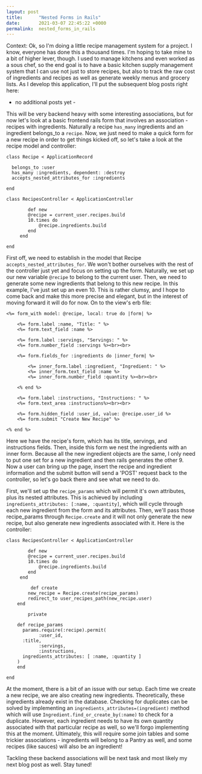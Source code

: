 ```yaml
---
layout: post
title:      "Nested Forms in Rails"
date:       2021-03-07 22:45:22 +0000
permalink:  nested_forms_in_rails
---
```



Context: 
Ok, so I'm doing a little recipe management system for a project. I know, everyone has done this a thousand times. I'm hoping to take mine to a bit of higher lever, though. I used to manage kitchens and even worked as a sous chef, so the end goal is to have a basic kitchen supply management system that I can use not just to store recipes, but also to track the raw cost of ingredients and recipes as well as generate weekly menus and grocery lists. As I develop this application, I'll put the subsequent blog posts right here:

- no additional posts yet -

This will be very backend heavy with some interesting associations, but for now let's look at a basic frontend rails form that involves an association - recipes with ingredients. Naturally a recipe `has_many` ingredients and an ingredient belongs_to a `recipe`. Now, we just need to make a quick form for a new recipe in order to get things kicked off, so let's take a look at the recipe model and controller:
```
class Recipe < ApplicationRecord

  belongs_to :user
  has_many :ingredients, dependent: :destroy
  accepts_nested_attributes_for :ingredients

end

class RecipesController < ApplicationController
    
		def new
        @recipe = current_user.recipes.build
        10.times do
            @recipe.ingredients.build
        end
     end    
		
end
```
First off, we need to establish in the model that Recipe `accepts_nested_attributes_for`. We won't bother ourselves with the rest of the controller just yet and focus on setting up the form. Naturally, we set up our new variable `@recipe` to belong to the current user. Then, we need to generate some new ingredients that belong to this new recipe. In this example, I've just set up an even 10. This is rather clumsy, and I hope to come back and make this more precise and elegant, but in the interest of moving forward it will do for now. On to the view's erb file:
```
<%= form_with model: @recipe, local: true do |form| %>  

    <%= form.label :name, "Title: " %>
    <%= form.text_field :name %>

    <%= form.label :servings, "Servings: " %>
    <%= form.number_field :servings %><br><br>

    <%= form.fields_for :ingredients do |inner_form| %>

        <%= inner_form.label :ingredient, "Ingredient: " %>
        <%= inner_form.text_field :name %>
        <%= inner_form.number_field :quantity %><br><br>

    <% end %>

    <%= form.label :instructions, "Instructions: " %>
    <%= form.text_area :instructions%><br><br>

    <%= form.hidden_field :user_id, value: @recipe.user_id %>
    <%= form.submit "Create New Recipe" %>

<% end %>
```
Here we have the recipe's form, which has its title, servings, and instructions fields. Then, inside this form we nest the ingredients with an inner form. Because all the new ingredient objects are the same, I only need to put one set for a new ingredient and then rails generates the other 9. Now a user can bring up the page, insert the recipe and ingredient information and the submit button will send a 'POST' request back to the controller, so let's go back there and see what we need to do.

First, we'll set up the `recipe_params` which will permit it's own attributes, plus its nested attributes. This is achieved by including `ingredients_attributes: [:name, :quantity]`, which will cycle through each new ingredient from the form and its attributes. Then, we'll pass those recipe_params through `Recipe.create` and it will not only generate the new recipe, but also generate new ingredients associated with it. Here is the controller:
```
class RecipesController < ApplicationController
    
		def new
        @recipe = current_user.recipes.build
        10.times do
            @recipe.ingredients.build
        end
     end    
		 
		 def create
        new_recipe = Recipe.create(recipe_params)
        redirect_to user_recipes_path(new_recipe.user)
    end
    
		private

    def recipe_params
      params.require(:recipe).permit(
			:user_id,
      :title,
			:servings,
			:instructions,
      ingredients_attributes: [ :name, :quantity ]
    )
    end
		
end
```
At the moment, there is a bit of an issue with our setup. Each time we create a new recipe, we are also creating new ingredients. Theoretically, these ingredients already exist in the database. Checking for duplicates can be solved by implementing an `ingredients_attributes=(ingredient)` method which will use `Ingredient.find_or_create_by(:name)` to check for a duplicate. However, each ingredient needs to have its own quantity associated with that particular recipe as well, so we'll forgo implementing this at the moment. Ultimately, this will require some join tables and some trickier associations - ingredients will belong to a Pantry as well, and some recipes (like sauces) will also be an ingredient!

Tackling these backend associations will be next task and most likely my next blog post as well. Stay tuned!

